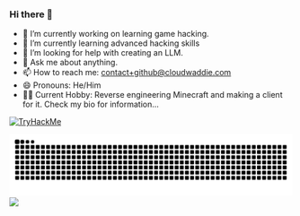 ### Hi there 👋
- 🔭 I’m currently working on learning game hacking.
- 🌱 I’m currently learning advanced hacking skills
- 🤔 I’m looking for help with creating an LLM.
- 💬 Ask me about anything.
- 📫 How to reach me: contact+github@cloudwaddie.com
- 😄 Pronouns: He/Him
- 🐱‍💻 Current Hobby: Reverse engineering Minecraft and making a client for it. Check my bio for information...

[![TryHackMe](https://tryhackme-badges.s3.amazonaws.com/sirhaxalot.png)](https://tryhackme.com/p/sirhaxalot)


<img src="https://raw.githubusercontent.com/cloudwaddie/cloudwaddie/output/snake.svg" alt="Snake animation" />
<img src="https://github-readme-stats.vercel.app/api?username=cloudwaddie&theme=vue-dark&show_icons=true&hide_border=true&count_private=true" />
